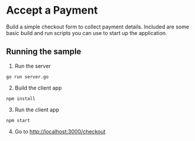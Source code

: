 # Accept a Payment

Build a simple checkout form to collect payment details. Included are some basic
build and run scripts you can use to start up the application.

## Running the sample

1. Run the server

~~~
go run server.go
~~~

2. Build the client app

~~~
npm install
~~~

3. Run the client app

~~~
npm start
~~~

4. Go to [http://localhost:3000/checkout](http://localhost:3000/checkout)